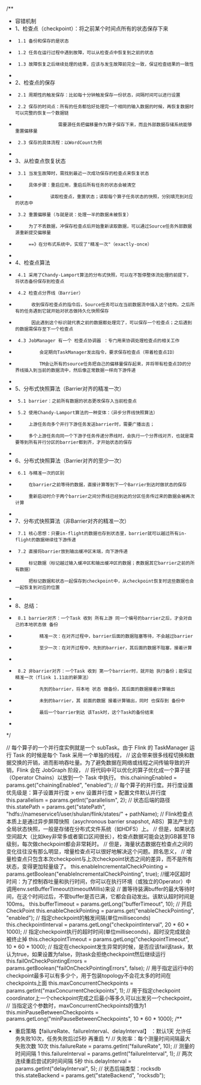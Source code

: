 /**
* 容错机制
*  1、检查点（checkpoint）：将之前某个时间点所有的状态保存下来
*      1.1 备份和保存的是状态
*      1.2 任务在运行过程中遇到故障，可以从检查点中恢复到之前的状态
*      1.3 故障恢复之后继续处理的结果，应该与发生故障前完全一致，保证检查结果的一致性
*
*  2、检查点的保存
*      2.1 周期性的触发保存：比如每十分钟触发保存一份状态，间隔时间可以进行设置
*      2.2 保存的时间点：所有的任务都恰好处理完一个相同的输入数据的时候，再恢复数据时可以完整的恢复一个数据链
*                     需要源任务把偏移量作为算子保存下来，而且外部数据存储系统能够重置偏移量
*      2.3 保存的具体流程：以WordCount为例
*
*  3、从检查点恢复状态
*      3.1 当发生故障时，需找到最近一次成功保存的检查点来恢复状态
*          具体步骤：重启应用，重启后所有任务的状态会被清空
*                  读取检查点，重置状态；读取每个算子任务状态的快照，分别填充到对应的状态中
*      3.2 重置偏移量（与就是说：处理一半的数据未被恢复）
*          为了不丢数据，冲保存检查点后开始重新读取数据，可以通过Source任务外部数据源重新提交偏移量
*          ==》在分布式系统中，实现了"精准一次"（exactly-once）
*
*  4、检查点算法
*      4.1 采用了Chandy-Lamport算法的分布式快照，可以在不暂停整体流处理的前提下，将状态备份保存到检查点
*      4.2 检查点分界线（Barrier）
*           收到保存检查点的指令后，Source任务可以在当前数据流中插入这个结构，之后所有的任务遇到它就开始对状态做持久化快照保存
*           因此遇到这个标识就代表之前的数据都处理完了，可以保存一个检查点；之后遇到的数据需保存至下一个检查点
*      4.3 JobManager 有一个 检查点协调器 ：专门用来协调处理检查点的相关工作
*              会定期向TaskManager发出指令，要求保存检查点（带着检查点ID）
*              TM会让所有的source任务把自己的偏移量保存起来，并将带有检查点ID的分界线插入到当前的数据流中，然后像正常数据一样向下游传递
*
*  5、分布式快照算法（Barrier对齐的精准一次）
*      5.1 barrier：之前所有数据的状态更改保存入当前检查点
*      5.2 使用Chandy-Lamport算法的一种变体：（异步分界线快照算法）
*          上游任务向多个并行下游任务发送barrier时，需要广播出去；
*          多个上游任务向同一个下游子任务传递分界线时，会执行一个分界线对齐，也就是需要等到所有并行分区的barrier都到齐，才开始状态的保存
*
*  6、分布式快照算法（Barrier对齐的至少一次）
*      6.1 与精准一次的区别
*          在barrier之前等待的数据，直接计算等到下一个Barrier到达时做状态的保存
*          重新启动时介于两个barrier之间分界线已经到达的分区任务传过来的数据会被再次计算
*
*  7、分布式快照算法（非Barrier对齐的精准一次）
*      7.1 核心思想：只要in-flight的数据也存到状态里，barrier就可以越过所有in-flight的数据继续往下游传递
*      7.2 直接将barrier放到输出缓冲区末端，向下游传递
*          标记数据（标记越过输入缓冲区和输出缓冲区的数据；表数据其它barrier之前的所有数据）
*          把标记数据和状态一起保存到checkpoint中，从checkpoint恢复时这些数据也会一起恢复到对应的位置
*
*  8、总结：
*      8.1 barrier对齐：一个Task 收到 所有上游 同一个编号的barrier之后，才会对自己的本地状态做 备份
*              精准一次：在对齐过程中，barrier后面的数据阻塞等待，不会越过barrier
*              至少一次：在对齐过程中，先到的barrier，其后面的数据不阻塞，接着计算
*
*      8.2 非barrier对齐：一个Task 收到 第一个barrier时，就开始 执行备份；能保证 精准一次（flink 1.11出的新算法）
*              先到的barrier，将本地 状态 做备份，其后面的数据接着计算输出
*              未到的barrier，其 前面的数据 接着计算输出，同时 也保存到 备份中
*              最后一个barrier到达 该Task时，这个Task的备份结束
*
*/

// 每个算子的一个并行度实例就是一个 subTask。由于 Flink 的 TaskManager 运行 Task 的时候是每个 Task 采用一个单独的线程，
// 这会带来很多线程切换和数据交换的开销，进而影响吞吐量。为了避免数据在网络或线程之间传输导致的开销，Flink 会在 JobGraph 阶段，
// 将代码中可以优化的算子优化成一个算子链（Operator Chains）以放到一个 Task 中执行。
this.chainingEnabled = params.get("chainingEnabled", "enabled");
// 每个算子的并行度。并行度设置优先级是：算子设置并行度 > env 设置并行度 > 配置文件默认并行度
this.parallelism = params.getInt("parallelism", 2);
// 状态后端的路径
this.statePath = params.get("statePath", "hdfs://nameservice1/user/shulan/flink/states/" + pathName);
// Flink检查点本质上是通过异步屏障快照（asychronous barrier snapshot, ABS）算法产生的全局状态快照，一般是存储在分布式文件系统（如HDFS）上。
// 但是，如果状态空间超大（比如key非常多或者窗口区间很长），检查点数据可能会达到GB甚至TB级别，每次做checkpoint都会非常耗时。
// 但是，海量状态数据在检查点之间的变化往往没有那么明显，增量检查点可以很好地解决这个问题。顾名思义，
// 增量检查点只包含本次checkpoint与上次checkpoint状态之间的差异，而不是所有状态，变得更加轻量级了。
this.enableIncrementalCheckPointing = params.getBoolean("enableIncrementalCheckPointing", true);
//缓冲区超时时间：为了控制吞吐量和执行时间，你可以在执行环境（或独立的Operator）中调用env.setBufferTimeout(timeoutMillis)来设
// 置等待装满buffer的最大等待时间，在这个时间过后，不管buffer是否已满，它都会自动发出。该默认超时时间是100ms。
this.bufferTimeout = params.getLong("bufferTimeout", 10);
// 开启CheckPoint
this.enableCheckPointing = params.get("enableCheckPointing", "enabled");
// 指定checkpoint的触发间隔(单位milliseconds)
this.checkpointInterval = params.getLong("checkpointInterval", 20 * 60 * 1000);
// 指定checkpoint执行的超时时间(单位milliseconds)，超时没完成就会被终止掉
this.checkpointTimeout = params.getLong("checkpointTimeout", 10 * 60 * 1000);
// 指定在checkpoint发生异常的时候，是否应该fail该task，默认为true，如果设置为false，则task会拒绝checkpoint然后继续运行
this.failOnCheckPointingErrors = params.getBoolean("failOnCheckPointingErrors", false);
// 用于指定运行中的checkpoint最多可以有多少个，用于包装topology不会花太多的时间在checkpoints上面
this.maxConcurrentCheckpoints = params.getInt("maxConcurrentCheckpoints", 1);
// 用于指定checkpoint coordinator上一个checkpoint完成之后最小等多久可以出发另一个checkpoint，
// 当指定这个参数时，maxConcurrentCheckpoints的值为1
this.minPauseBetweenCheckpoints = params.getLong("minPauseBetweenCheckpoints", 10 * 60 * 1000);
/**
* 重启策略【failureRate、failureInterval、delayInterval】 ：默认1天 允许任务失败10次，任务失败后过5秒 再重启
*/
// 失败率：每个测量时间间隔最大失败次数 10次
this.failureRate = params.getInt("failureRate", 10);
// 测量的时间间隔 1
this.failureInterval = params.getInt("failureInterval", 1);
// 两次连续重启尝试的时间间隔 5秒
this.delayInterval = params.getInt("delayInterval", 5);
// 状态后端类型：rocksdb
this.stateBackend = params.get("stateBackend", "rocksdb");